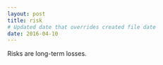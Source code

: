 ```yaml
---
layout: post
title: risk
# Updated date that overrides created file date
date: 2016-04-10
---
```


Risks are long-term losses.
